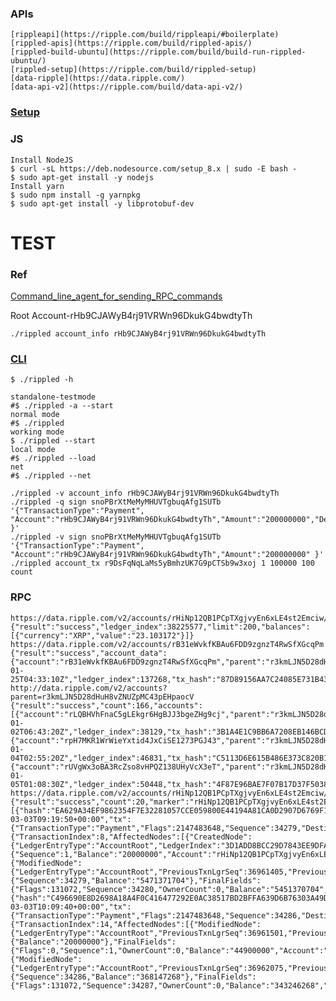 ### APIs

    [rippleapi](https://ripple.com/build/rippleapi/#boilerplate)
    [rippled-apis](https://ripple.com/build/rippled-apis/)
    [rippled-build-ubuntu](https://ripple.com/build/build-run-rippled-ubuntu/)
    [rippled-setup](https://ripple.com/build/rippled-setup)
    [data-ripple](https://data.ripple.com/)
    [data-api-v2](https://ripple.com/build/data-api-v2/)

### [Setup](https://ripple.com/build/rippled-setup)

    

### JS

    Install NodeJS
    $ curl -sL https://deb.nodesource.com/setup_8.x | sudo -E bash -
    $ sudo apt-get install -y nodejs
    Install yarn
    $ sudo npm install -g yarnpkg
    $ sudo apt-get install -y libprotobuf-dev
    
# TEST

### Ref

   []()

   [Command_line_agent_for_sending_RPC_commands](https://wiki.ripple.com/Rippled#Command_line_agent_for_sending_RPC_commands)

   Root Account-rHb9CJAWyB4rj91VRWn96DkukG4bwdtyTh
    
    ./rippled account_info rHb9CJAWyB4rj91VRWn96DkukG4bwdtyTh

### [CLI](https://wiki.ripple.com/Sending_RPC_Commands)

    $ ./rippled -h
    
    standalone-testmode
    #$ ./rippled -a --start
    normal mode
    #$ ./rippled
    working mode
    $ ./rippled --start
    local mode
    #$ ./rippled --load
    net
    #$ ./rippled --net
    
    ./rippled -v account_info rHb9CJAWyB4rj91VRWn96DkukG4bwdtyTh
    ./rippled -q sign snoPBrXtMeMyMHUVTgbuqAfg1SUTb '{"TransactionType":"Payment",  "Account":"rHb9CJAWyB4rj91VRWn96DkukG4bwdtyTh","Amount":"200000000","Destination":"r3kmLJN5D28dHuH8vZNUZpMC43pEHpaocV" }'
    ./rippled -v sign snoPBrXtMeMyMHUVTgbuqAfg1SUTb '{"TransactionType":"Payment",  "Account":"rHb9CJAWyB4rj91VRWn96DkukG4bwdtyTh","Amount":"200000000" }'
    ./rippled account_tx r9DsFqNqLaMs5yBmhzUK7G9pCTSb9w3xoj 1 100000 100 count
    
### RPC
    
    https://data.ripple.com/v2/accounts/rHiNp12QB1PCpTXgjvyEn6xLE4st2Emciw/balances
    {"result":"success","ledger_index":38225577,"limit":200,"balances":[{"currency":"XRP","value":"23.103172"}]}
    https://data.ripple.com/v2/accounts/rB31eWvkfKBAu6FDD9zgnzT4RwSfXGcqPm
    {"result":"success","account_data":{"account":"rB31eWvkfKBAu6FDD9zgnzT4RwSfXGcqPm","parent":"r3kmLJN5D28dHuH8vZNUZpMC43pEHpaocV","initial_balance":"10000.0","inception":"2013-01-25T04:33:10Z","ledger_index":137268,"tx_hash":"87D89156AA7C24085E731B43A032B017567F53FBBB976464A69AB546E9FFDBBC"}}
    http://data.ripple.com/v2/accounts?parent=r3kmLJN5D28dHuH8vZNUZpMC43pEHpaocV
    {"result":"success","count":166,"accounts":[{"account":"rLQBHVhFnaC5gLEkgr6HgBJJ3bgeZHg9cj","parent":"r3kmLJN5D28dHuH8vZNUZpMC43pEHpaocV","initial_balance":"10000.0","inception":"2013-01-02T06:43:20Z","ledger_index":38129,"tx_hash":"3B1A4E1C9BB6A7208EB146BCDB86ECEA6068ED01466D933528CA2B4C64F753EF"},{"account":"rpH7MKR1WrWieYxtid4JxCiSE1273PGJ43","parent":"r3kmLJN5D28dHuH8vZNUZpMC43pEHpaocV","initial_balance":"10000.0","inception":"2013-01-04T02:55:20Z","ledger_index":46831,"tx_hash":"C5113D6E615B486E373C820B1D04FD32A3153AA53C2C6D6068CBE6481ABAC9C5"},{"account":"rUVgWx3oBA3RcZso8vHPQZ138UHyVcX3eT","parent":"r3kmLJN5D28dHuH8vZNUZpMC43pEHpaocV","initial_balance":"10000.0","inception":"2013-01-05T01:08:30Z","ledger_index":50448,"tx_hash":"4F87E96BAE7F07B17D37F5038DD71DB84670DCB1376D5950C90038DC548D6AAA"},]}
    https://data.ripple.com/v2/accounts/rHiNp12QB1PCpTXgjvyEn6xLE4st2Emciw/transactions
    {"result":"success","count":20,"marker":"rHiNp12QB1PCpTXgjvyEn6xLE4st2Emciw|20180310144632|000037129626|00010","transactions":[{"hash":"EA629A34EF9862354F7E32281057CCE059800E44194A81CA0D2907D6769F121C","ledger_index":36961501,"date":"2018-03-03T09:19:50+00:00","tx":{"TransactionType":"Payment","Flags":2147483648,"Sequence":34279,"DestinationTag":123456,"Amount":"20000000","Fee":"1000","SigningPubKey":"02820C6D08111F0AE73F1ED0463C5B50D0E45BF3DB4A36B1FCF5B2C8FBD9BB3EE6","TxnSignature":"30440220040850DDACEE2EE14971E387850FE15534F092C211BF05490C69FBD87C0AF05802206A789D8E950EBAB3AADB1C68CE303368D3935FD97B17194E3654979D767B37EB","Account":"rfexLLNpC6dqyLagjV439EyvfqdYNHsWSH","Destination":"rHiNp12QB1PCpTXgjvyEn6xLE4st2Emciw"},"meta":{"TransactionIndex":8,"AffectedNodes":[{"CreatedNode":{"LedgerEntryType":"AccountRoot","LedgerIndex":"3D1ADD8BCC29D7843EE9DFAD662069A1C36CE1F2F193D738E6285D38C9EE13B2","NewFields":{"Sequence":1,"Balance":"20000000","Account":"rHiNp12QB1PCpTXgjvyEn6xLE4st2Emciw"}}},{"ModifiedNode":{"LedgerEntryType":"AccountRoot","PreviousTxnLgrSeq":36961405,"PreviousTxnID":"B5AF13D7DC8EF8AEB824EDE1132F40FDCDD154D555DC2FAE9E98366E5BF443C0","LedgerIndex":"74A1C26DB171CE0528DA9230BA0E567BB6023FD07C6544BAC97E953605760CB8","PreviousFields":{"Sequence":34279,"Balance":"5471371704"},"FinalFields":{"Flags":131072,"Sequence":34280,"OwnerCount":0,"Balance":"5451370704","Account":"rfexLLNpC6dqyLagjV439EyvfqdYNHsWSH"}}}],"TransactionResult":"tesSUCCESS","delivered_amount":"20000000"}},{"hash":"C496690E8D2698A18A4F0C416477292E0AC38517BD2BFFA639D6B76303A49D84","ledger_index":36962297,"date":"2018-03-03T10:09:40+00:00","tx":{"TransactionType":"Payment","Flags":2147483648,"Sequence":34286,"DestinationTag":234567,"Amount":"24900000","Fee":"1000","SigningPubKey":"02820C6D08111F0AE73F1ED0463C5B50D0E45BF3DB4A36B1FCF5B2C8FBD9BB3EE6","TxnSignature":"3044022009608370F94ED769AFD4D2DC9AB18F3C5E6CD5683151360FFBD1A5DC336A866D022009E49E1E356451BADC672EB69262EEEFE75D4C7A8F0ACDE7B22C94F2DA36BFAC","Account":"rfexLLNpC6dqyLagjV439EyvfqdYNHsWSH","Destination":"rHiNp12QB1PCpTXgjvyEn6xLE4st2Emciw"},"meta":{"TransactionIndex":14,"AffectedNodes":[{"ModifiedNode":{"LedgerEntryType":"AccountRoot","PreviousTxnLgrSeq":36961501,"PreviousTxnID":"EA629A34EF9862354F7E32281057CCE059800E44194A81CA0D2907D6769F121C","LedgerIndex":"3D1ADD8BCC29D7843EE9DFAD662069A1C36CE1F2F193D738E6285D38C9EE13B2","PreviousFields":{"Balance":"20000000"},"FinalFields":{"Flags":0,"Sequence":1,"OwnerCount":0,"Balance":"44900000","Account":"rHiNp12QB1PCpTXgjvyEn6xLE4st2Emciw"}}},{"ModifiedNode":{"LedgerEntryType":"AccountRoot","PreviousTxnLgrSeq":36962075,"PreviousTxnID":"42D5CED558F31C43CB47CFAEB84D2AE9E4C8F4BD16972A19768E7A72C73E592A","LedgerIndex":"74A1C26DB171CE0528DA9230BA0E567BB6023FD07C6544BAC97E953605760CB8","PreviousFields":{"Sequence":34286,"Balance":"368147268"},"FinalFields":{"Flags":131072,"Sequence":34287,"OwnerCount":0,"Balance":"343246268","Account":"rfexLLNpC6dqyLagjV439EyvfqdYNHsWSH"}}}],"TransactionResult":"tesSUCCESS","delivered_amount":"24900000"}}]}
    

